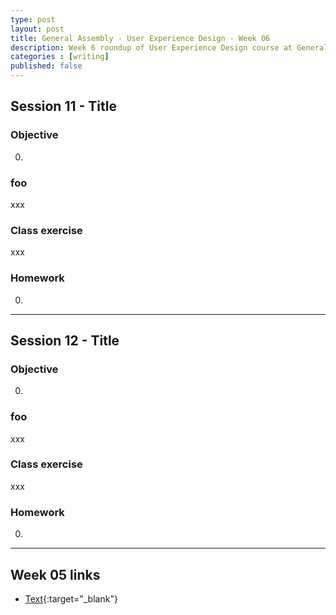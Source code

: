 ```yaml
---
type: post
layout: post
title: General Assembly - User Experience Design - Week 06
description: Week 6 roundup of User Experience Design course at General Assembly, London.
categories : [writing]
published: false
---
```


## Session 11 - Title

### Objective

0. 

### foo

xxx

### Class exercise

xxx

### Homework

0. 

---

## Session 12 - Title

### Objective

0. 

### foo

xxx

### Class exercise

xxx

### Homework

0. 

---

## Week 05 links

* [Text](url){:target="_blank"}
